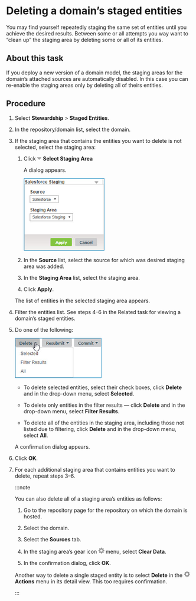 # Deleting a domain’s staged entities 

<head>
  <meta name="guidename" content="DataHub"/>
  <meta name="context" content="GUID-4d725a5f-a872-4b5e-8b00-f0d8436a61f1"/>
</head>


You may find yourself repeatedly staging the same set of entities until you achieve the desired results. Between some or all attempts you way want to “clean up” the staging area by deleting some or all of its entities.


## About this task

If you deploy a new version of a domain model, the staging areas for the domain’s attached sources are automatically disabled. In this case you can re-enable the staging areas only by deleting all of theirs entities.

## Procedure

1.  Select **Stewardship** \> **Staged Entities**.

2.  In the repository/domain list, select the domain.

3.  If the staging area that contains the entities you want to delete is not selected, select the staging area:

    1.  Click **![](../Images/main-ic-arrow-gray-down_c4b5bff8-7fde-4200-b305-68bff70fecf0.jpg) Select Staging Area**

        A dialog appears.

        ![Dialog used to select the source and staging area](../Images/Stewardship/mdm-db-domain-staging-select-area_bcfadfad-e7da-4ebd-b04a-b76ec5ddaee7.jpg)

    2.  In the **Source** list, select the source for which was desired staging area was added.

    3.  In the **Staging Area** list, select the staging area.

    4.  Click **Apply**.

    The list of entities in the selected staging area appears.

4.  Filter the entities list. See steps 4–6 in the Related task for viewing a domain’s staged entities.

5.  Do one of the following:

    ![Menu of Delete actions](../Images/Stewardship/mdm-mn-staging-area-delete_cb5a5815-d0d1-4060-8338-d928a1733e84.jpg)

    -   To delete selected entities, select their check boxes, click **Delete** and in the drop-down menu, select **Selected**.

    -   To delete only entities in the filter results — click **Delete** and in the drop-down menu, select **Filter Results**.

    -   To delete all of the entities in the staging area, including those not listed due to filtering, click **Delete** and in the drop-down menu, select **All**.

    A confirmation dialog appears.

6.  Click **OK**.

7.  For each additional staging area that contains entities you want to delete, repeat steps 3–6.

    :::note
    
    You can also delete all of a staging area’s entities as follows:

    1.  Go to the repository page for the repository on which the domain is hosted.

    2.  Select the domain.

    3.  Select the **Sources** tab.

    4.  In the staging area’s gear icon ![](../Images/main-ic-gear-gray_54d864eb-b5de-4ee6-9b31-975dae0a5762.jpg) menu, select **Clear Data**.

    5.  In the confirmation dialog, click **OK**.

    Another way to delete a single staged entity is to select **Delete** in the **![](../Images/main-ic-gear-gray_54d864eb-b5de-4ee6-9b31-975dae0a5762.jpg) Actions** menu in its detail view. This too requires confirmation.

    :::